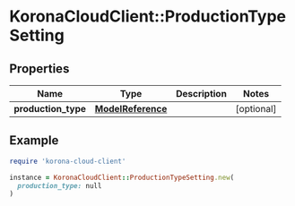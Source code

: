 # KoronaCloudClient::ProductionTypeSetting

## Properties

| Name | Type | Description | Notes |
| ---- | ---- | ----------- | ----- |
| **production_type** | [**ModelReference**](ModelReference.md) |  | [optional] |

## Example

```ruby
require 'korona-cloud-client'

instance = KoronaCloudClient::ProductionTypeSetting.new(
  production_type: null
)
```

